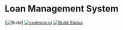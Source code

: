 # Loan Management System

[![Build](https://travis-ci.org/abrahamemmanuel/LMS.svg?branch=master)] [![codecov.io](https://codecov.io/github/abrahamemmanuel/LMS/coverage.svg?branch=master)](https://codecov.io/github/abrahamemmanuel/LMS?branch=master) [![Build Status](https://travis-ci.com/abrahamemmanuel/LMS.svg?branch=master)](https://travis-ci.com/abrahamemmanuel/LMS)
